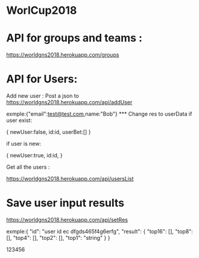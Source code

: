 # WorlCup2018
 # API for groups and teams :
 https://worldgns2018.herokuapp.com/groups
 
  # API for Users: 
Add new user :
Post a json to 
 https://worldgns2018.herokuapp.com/api/addUser

exmple:{"email":test@test.com,name:"Bob"}
*** Change res to userData
if user exist:

{
        newUser:false,
        id:id,
        userBet:[]
          }

if user is new:

{
        newUser:true,
        id:id,
          }

Get all the users :

https://worldgns2018.herokuapp.com/api/usersList



# Save user input results 



https://worldgns2018.herokuapp.com/api/setRes


exmple:{
	"id": "user id ec dfgds465f4g6erfg",
	"result": {
		"top16": [],
		"top8": [],
		"top4": [],
		"top2": [],
		"top1": "string"
}
}


123456








